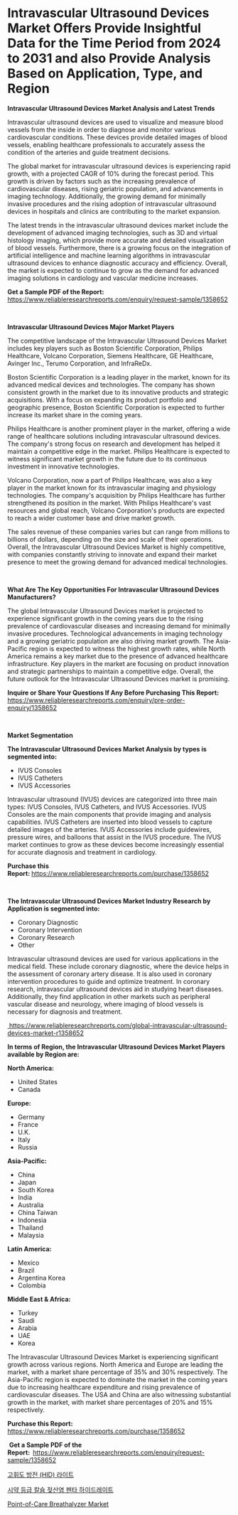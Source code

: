 <p><h1>Intravascular Ultrasound Devices Market Offers Provide Insightful Data for the Time Period from 2024 to 2031 and also Provide Analysis Based on Application, Type, and Region</h1></p><p><strong>Intravascular Ultrasound Devices Market Analysis and Latest Trends</strong></p>
<p><p>Intravascular ultrasound devices are used to visualize and measure blood vessels from the inside in order to diagnose and monitor various cardiovascular conditions. These devices provide detailed images of blood vessels, enabling healthcare professionals to accurately assess the condition of the arteries and guide treatment decisions.</p><p>The global market for intravascular ultrasound devices is experiencing rapid growth, with a projected CAGR of 10% during the forecast period. This growth is driven by factors such as the increasing prevalence of cardiovascular diseases, rising geriatric population, and advancements in imaging technology. Additionally, the growing demand for minimally invasive procedures and the rising adoption of intravascular ultrasound devices in hospitals and clinics are contributing to the market expansion.</p><p>The latest trends in the intravascular ultrasound devices market include the development of advanced imaging technologies, such as 3D and virtual histology imaging, which provide more accurate and detailed visualization of blood vessels. Furthermore, there is a growing focus on the integration of artificial intelligence and machine learning algorithms in intravascular ultrasound devices to enhance diagnostic accuracy and efficiency. Overall, the market is expected to continue to grow as the demand for advanced imaging solutions in cardiology and vascular medicine increases.</p></p>
<p><strong>Get a Sample PDF of the Report:&nbsp;</strong> <a href="https://www.reliableresearchreports.com/enquiry/request-sample/1358652">https://www.reliableresearchreports.com/enquiry/request-sample/1358652</a></p>
<p>&nbsp;</p>
<p><strong>Intravascular Ultrasound Devices Major Market Players</strong></p>
<p><p>The competitive landscape of the Intravascular Ultrasound Devices Market includes key players such as Boston Scientific Corporation, Philips Healthcare, Volcano Corporation, Siemens Healthcare, GE Healthcare, Avinger Inc., Terumo Corporation, and InfraReDx.</p><p>Boston Scientific Corporation is a leading player in the market, known for its advanced medical devices and technologies. The company has shown consistent growth in the market due to its innovative products and strategic acquisitions. With a focus on expanding its product portfolio and geographic presence, Boston Scientific Corporation is expected to further increase its market share in the coming years.</p><p>Philips Healthcare is another prominent player in the market, offering a wide range of healthcare solutions including intravascular ultrasound devices. The company's strong focus on research and development has helped it maintain a competitive edge in the market. Philips Healthcare is expected to witness significant market growth in the future due to its continuous investment in innovative technologies.</p><p>Volcano Corporation, now a part of Philips Healthcare, was also a key player in the market known for its intravascular imaging and physiology technologies. The company's acquisition by Philips Healthcare has further strengthened its position in the market. With Philips Healthcare's vast resources and global reach, Volcano Corporation's products are expected to reach a wider customer base and drive market growth.</p><p>The sales revenue of these companies varies but can range from millions to billions of dollars, depending on the size and scale of their operations. Overall, the Intravascular Ultrasound Devices Market is highly competitive, with companies constantly striving to innovate and expand their market presence to meet the growing demand for advanced medical technologies.</p></p>
<p>&nbsp;</p>
<p><strong>What Are The Key Opportunities For Intravascular Ultrasound Devices Manufacturers?</strong></p>
<p><p>The global Intravascular Ultrasound Devices market is projected to experience significant growth in the coming years due to the rising prevalence of cardiovascular diseases and increasing demand for minimally invasive procedures. Technological advancements in imaging technology and a growing geriatric population are also driving market growth. The Asia-Pacific region is expected to witness the highest growth rates, while North America remains a key market due to the presence of advanced healthcare infrastructure. Key players in the market are focusing on product innovation and strategic partnerships to maintain a competitive edge. Overall, the future outlook for the Intravascular Ultrasound Devices market is promising.</p></p>
<p><strong>Inquire or Share Your Questions If Any Before Purchasing This Report:</strong> <a href="https://www.reliableresearchreports.com/enquiry/pre-order-enquiry/1358652">https://www.reliableresearchreports.com/enquiry/pre-order-enquiry/1358652</a></p>
<p>&nbsp;</p>
<p><strong>Market Segmentation</strong></p>
<p><strong>The Intravascular Ultrasound Devices Market Analysis by types is segmented into:</strong></p>
<p><ul><li>IVUS Consoles</li><li>IVUS Catheters</li><li>IVUS Accessories</li></ul></p>
<p><p>Intravascular ultrasound (IVUS) devices are categorized into three main types: IVUS Consoles, IVUS Catheters, and IVUS Accessories. IVUS Consoles are the main components that provide imaging and analysis capabilities. IVUS Catheters are inserted into blood vessels to capture detailed images of the arteries. IVUS Accessories include guidewires, pressure wires, and balloons that assist in the IVUS procedure. The IVUS market continues to grow as these devices become increasingly essential for accurate diagnosis and treatment in cardiology.</p></p>
<p><strong>Purchase this Report:&nbsp;</strong><a href="https://www.reliableresearchreports.com/purchase/1358652">https://www.reliableresearchreports.com/purchase/1358652</a></p>
<p>&nbsp;</p>
<p><strong>The Intravascular Ultrasound Devices Market Industry Research by Application is segmented into:</strong></p>
<p><ul><li>Coronary Diagnostic</li><li>Coronary Intervention</li><li>Coronary Research</li><li>Other</li></ul></p>
<p><p>Intravascular ultrasound devices are used for various applications in the medical field. These include coronary diagnostic, where the device helps in the assessment of coronary artery disease. It is also used in coronary intervention procedures to guide and optimize treatment. In coronary research, intravascular ultrasound devices aid in studying heart diseases. Additionally, they find application in other markets such as peripheral vascular disease and neurology, where imaging of blood vessels is necessary for diagnosis and treatment.</p></p>
<p><a href="https://www.reliableresearchreports.com/global-intravascular-ultrasound-devices-market-r1358652">&nbsp;https://www.reliableresearchreports.com/global-intravascular-ultrasound-devices-market-r1358652</a></p>
<p><strong>In terms of Region, the Intravascular Ultrasound Devices Market Players available by Region are:</strong></p>
<p>
    <p> <strong> North America: </strong>
        <ul>
            <li>United States</li>
            <li>Canada</li>
        </ul>
        </p> 
    <p> <strong> Europe: </strong>
        <ul>
            <li>Germany</li>
            <li>France</li>
            <li>U.K.</li>
            <li>Italy</li>
            <li>Russia</li>
        </ul>
        </p> 
    <p> <strong> Asia-Pacific: </strong>
        <ul>
            <li>China</li>
            <li>Japan</li>
            <li>South Korea</li>
            <li>India</li>
            <li>Australia</li>
            <li>China Taiwan</li>
            <li>Indonesia</li>
            <li>Thailand</li>
            <li>Malaysia</li>
        </ul>
        </p> 
    <p> <strong> Latin America: </strong>
        <ul>
            <li>Mexico</li>
            <li>Brazil</li>
            <li>Argentina Korea</li>
            <li>Colombia</li>
        </ul>
        </p> 
    <p> <strong> Middle East & Africa: </strong>
        <ul>
            <li>Turkey</li>
            <li>Saudi</li>
            <li>Arabia</li>
            <li>UAE</li>
            <li>Korea</li>
        </ul>
    </p>
    </p>
<p><p>The Intravascular Ultrasound Devices Market is experiencing significant growth across various regions. North America and Europe are leading the market, with a market share percentage of 35% and 30% respectively. The Asia-Pacific region is expected to dominate the market in the coming years due to increasing healthcare expenditure and rising prevalence of cardiovascular diseases. The USA and China are also witnessing substantial growth in the market, with market share percentages of 20% and 15% respectively.</p></p>
<p><strong>Purchase this Report: </strong><a href="https://www.reliableresearchreports.com/purchase/1358652">https://www.reliableresearchreports.com/purchase/1358652</a></p>
<p>&nbsp;<strong>Get a Sample PDF of the Report:&nbsp;&nbsp;</strong><a href="https://www.reliableresearchreports.com/enquiry/request-sample/1358652">https://www.reliableresearchreports.com/enquiry/request-sample/1358652</a></p>
<p><strong></strong></p>
<p><p><a href="https://medium.com/@domingowolf2022/hid-%EB%9D%BC%EC%9D%B4%ED%8A%B8-%EC%8B%9C%EC%9E%A5-%EC%8B%9C%EC%9E%A5-cagr-%EC%8B%9C%EC%9E%A5-%ED%8A%B8%EB%A0%8C%EB%93%9C-%EB%B0%8F-%EC%84%B1%EC%9E%A5-%EC%A0%84%EB%9E%B5%EC%97%90-%EB%8C%80%ED%95%9C-%ED%86%B5%EC%B0%B0%EB%A0%A5-fdadc70bff0e">고휘도 방전 (HID) 라이트</a></p><p><a href="https://medium.com/@earnesteidenreichja/%EC%9E%AC%EC%95%99%ED%8A%B8-%EA%B8%89-%EC%82%BC%EC%B9%BC%EC%8A%98-%EB%9D%BD%ED%86%A0%EC%97%90%EC%9D%B4%ED%8A%B8-%EB%B9%88%ED%83%80%ED%95%98%EC%9D%B4%EB%8D%B0%EC%9D%B4%ED%8A%B8-%EC%8B%9C%EC%9E%A5%EC%9D%80-%EC%8B%9C%EC%9E%A5-%EC%A0%90%EC%9C%A0%EC%9C%A8-%EC%8B%9C%EC%9E%A5-%EB%8F%99%ED%96%A5-%EB%B0%8F-%EC%8B%9C%EC%9E%A5-%EC%84%B1%EC%9E%A5%EC%97%90-%EB%8C%80%ED%95%9C-%EC%A0%95%EB%B3%B4%EB%A5%BC-%EC%A0%9C%EA%B3%B5%ED%95%A9%EB%8B%88%EB%8B%A4-296792bbb190">시약 등급 칼슘 젖산염 펜타 하이드레이트</a></p><p><a href="https://github.com/RickHolmes3/Market-Research-Report-List-5/blob/main/point-of-care-breathalyzer-market.md">Point-of-Care Breathalyzer Market</a></p></p>
